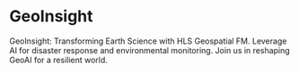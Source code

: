 # GeoInsight
GeoInsight: Transforming Earth Science with HLS Geospatial FM. Leverage AI for disaster response and environmental monitoring. Join us in reshaping GeoAI for a resilient world.
